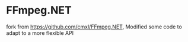 ﻿# FFmpeg.NET
fork from https://github.com/cmxl/FFmpeg.NET, Modified some code to adapt to a more flexible API

